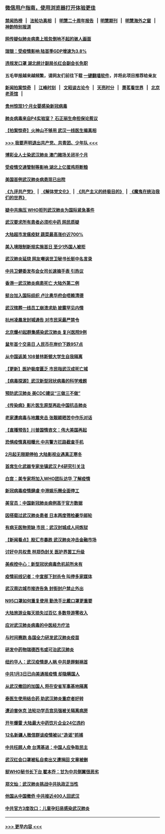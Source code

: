 ### [微信用户指南，使用浏览器打开体验更佳](https://github.com/gfw-breaker/banned-news1/blob/master/indexes/wechat-guide.md?t=0)
#### [禁闻热榜](热点新闻.md?t=0)  &nbsp;&nbsp;|&nbsp;&nbsp; [法轮功真相](https://github.com/gfw-breaker/truth/blob/master/README.md?t=0) &nbsp;&nbsp;|&nbsp;&nbsp; [明慧二十周年报告](https://github.com/gfw-breaker/mh-reports/blob/master/README.md?t=0) &nbsp;&nbsp;|&nbsp;&nbsp;[明慧期刊](https://github.com/gfw-breaker/mh-qikan) &nbsp;&nbsp;|&nbsp;&nbsp; [明慧海外之窗](https://github.com/gfw-breaker/mh-news/blob/master/README.md?t=0) &nbsp;&nbsp;|&nbsp;&nbsp; [神韵特别报道](https://github.com/gfw-breaker/mh-news/blob/master/shenyun.md?t=0)
#### [网传疑似肺炎病患上班忽倒地不起的骇人画面](../pages/nsc413/n11843789.md?t=02042011) 
#### [瑞银：受疫情影响 陆首季GDP增速为3.8%](../pages/nsc413/n11843264.md?t=02042011) 
#### [违规发口罩 湖北统计副局长红会副会长免职](../pages/nsc413/n11843531.md?t=02042011) 
#### 五毛举报越来越频繁，请网友们前往下载 [一键翻墙软件](https://github.com/gfw-breaker/ssr-accounts)，并将此项目推荐给亲友
#### [新闻拍案惊奇](https://github.com/gfw-breaker/banned-news1/blob/master/pages/link4.md) &nbsp;&nbsp;|&nbsp;&nbsp; [江峰时刻](https://github.com/gfw-breaker/banned-news1/blob/master/pages/link4.md) &nbsp;&nbsp;|&nbsp;&nbsp; [文昭谈古论今](https://github.com/gfw-breaker/banned-news1/blob/master/pages/link4.md) &nbsp;&nbsp;|&nbsp;&nbsp; [天亮时分](https://github.com/gfw-breaker/banned-news1/blob/master/pages/link4.md) &nbsp;&nbsp;|&nbsp;&nbsp; [萧茗看世界](https://github.com/gfw-breaker/banned-news1/blob/master/pages/link4.md) &nbsp;&nbsp;|&nbsp;&nbsp; [北京老茶馆](https://github.com/gfw-breaker/banned-news1/blob/master/pages/link4.md) &nbsp;&nbsp;|&nbsp;&nbsp; 
#### [贵州惊现1个月女婴感染新冠病毒](../pages/nsc413/n11843443.md?t=02042011) 
#### [肺炎病毒来自P4实验室？ 石正丽生命担保论惹议](../pages/nsc413/n11842936.md?t=02042011) 
#### [【拍案惊奇】火神山不够用 武汉一线医生揭真相](../pages/nsc413/n11842682.md?t=02042011) 
#### [>>> 我要声明退出共产党、共青团、少年队 <<<](https://github.com/begood0513/goodnews/blob/master/quit/letter.md) 
#### [博彩业人士染武汉肺炎 澳门赌场关闭半个月](../pages/nsc413/n11843607.md?t=02042011) 
#### [受疫情交通管制等影响 湖北上亿蛋鸡将断粮](../pages/nsc413/n11843243.md?t=02042011) 
#### [美国首例武汉肺炎病患现已出院](../pages/nsc413/n11842740.md?t=02042011) 
#### [《九评共产党》](https://github.com/begood0513/9ping.md/blob/master/README.md) &nbsp;|&nbsp; [《解体党文化》](../../../../jtdwh.md/blob/master/README.md)  &nbsp;|&nbsp; [《共产主义的终极目的》](../../../../gczydzjmd.md/blob/master/README.md) &nbsp;|&nbsp; [《魔鬼在统治我们的世界》](../../../../mgztzwmdsj.md/blob/master/README.md) 
#### [疑中共施压 WHO拒列武汉肺炎为国际紧急事件](../pages/nsc413/n11843031.md?t=02042011) 
#### [武汉要求所有患者必须吃中药 网民质疑](../pages/nsc413/n11842894.md?t=02042011) 
#### [大陆超市发瘟疫财 蔬菜最高涨价近700%](../pages/nsc413/n11842780.md?t=02042011) 
#### [美入境限制新规实施首日 至少1外国人被拒](../pages/nsc413/n11843058.md?t=02042011) 
#### [武汉肺炎延烧 网友嘲讽世卫秘书长挺中名言录](../pages/nsc413/n11843056.md?t=02042011) 
#### [中共卫健委发布会女司长速摘手表 引热议](../pages/nsc413/n11843116.md?t=02042011) 
#### [香港一武汉肺炎病患死亡 大陆外第二例](../pages/nsc413/n11843026.md?t=02042011) 
#### [挺台加入国际组织 卢比奥华府会唔赖清德](../pages/nsc413/n11843023.md?t=02042011) 
#### [武汉殡葬一线员工崩溃求助 披露罕见内情](../pages/nsc413/n11842482.md?t=02042011) 
#### [杭州凌晨发封城通告 对市民采最严禁令](../pages/nsc413/n11842758.md?t=02042011) 
#### [北京爆41起群集感染武汉肺炎 复兴医院9例](../pages/nsc413/n11841955.md?t=02042011) 
#### [鼠年首个交易日 人民币在岸价下跌957点](../pages/nsc413/n11842681.md?t=02042011) 
#### [从中国返美 108普林斯顿大学生自我隔离](../pages/nsc413/n11842714.md?t=02042011) 
#### [【更新】医护极度匮乏 市民指武汉成死亡城](../pages/nsc413/n11801312.md?t=02042011) 
#### [【病毒探源】武汉新型冠状病毒的科学难题](../pages/nsc413/n11842176.md?t=02042011) 
#### [预防武汉肺炎 美CDC建议“三做三不做”](../pages/nsc413/n11842700.md?t=02042011) 
#### [《传染病》影片医生原型再赴中国抗击肺炎](../pages/nsc413/n11842626.md?t=02042011) 
#### [老家遭病毒与地震夹击 张靓颖晒苦中作乐对话](../pages/nsc413/n11842054.md?t=02042011) 
#### [【直播预告】川普国情咨文：伟大美国再起](../pages/nsc413/n11842079.md?t=02042011) 
#### [恐惧疫情真相曝光 中共警方拦路截查手机](../pages/nsc413/n11842396.md?t=02042011) 
#### [2月起无限期停拍 大陆影视业遇真正寒冬](../pages/nsc413/n11842344.md?t=02042011) 
#### [首席生化武器专家坐镇武汉 P4研究引关注](../pages/nsc413/n11842412.md?t=02042011) 
#### [白宫：美专家将加入WHO团队访华 了解疫情](../pages/nsc413/n11842198.md?t=02042011) 
#### [新冠病毒疫情肆虐 中港娱乐圈全面停工](../pages/nsc413/n11842193.md?t=02042011) 
#### [美官员：中国新冠肺炎病例高于官方数据](../pages/nsc413/n11842452.md?t=02042011) 
#### [因搭载过武汉肺炎患者 日本两度筛检豪华邮轮](../pages/nsc413/n11842447.md?t=02042011) 
#### [有病无医物资缺 市民：武汉封城成人间炼狱](../pages/nsc413/n11839878.md?t=02042011) 
#### [【新闻看点】股汇市暴跌 武汉肺炎冲击金融市场](../pages/nsc413/n11842216.md?t=02042011) 
#### [讨好中共权贵 林郑伪封关 医护界罢工升级](../pages/nsc413/n11842359.md?t=02042011) 
#### [美疾控中心：新型冠状病毒危机前所未有](../pages/nsc413/n11842406.md?t=02042011) 
#### [疫情前线记者：中宣部下封杀令 叫停多家媒体](../pages/nsc413/n11842178.md?t=02042011) 
#### [武汉周边城市接连告急 封街封户禁止外出](../pages/nsc413/n11842277.md?t=02042011) 
#### [N95口罩如何重复使用 勤洗手比戴口罩更重要](../pages/nsc413/n11842236.md?t=02042011) 
#### [大陆旅游业每天损失过百亿 多数导游零收入](../pages/nsc413/n11842179.md?t=02042011) 
#### [应对武汉肺炎病毒的中医经方疗法](../pages/nsc413/n11842157.md?t=02042011) 
#### [与时间赛跑  各国全力研发武汉肺炎疫苗](../pages/nsc413/n11842149.md?t=02042011) 
#### [研发中药物瑞德西韦或可治武汉肺炎](../pages/nsc413/n11842100.md?t=02042011) 
#### [纽约华人：武汉疫情是人祸 中共是罪魁祸首](../pages/nsc413/n11840631.md?t=02042011) 
#### [中共1月3日已向美通报疫情 却隐瞒国人](../pages/nsc413/n11841978.md?t=02042011) 
#### [从武汉撤回的加国人 将在安省军事基地隔离](../pages/nsc413/n11840777.md?t=02042011) 
#### [泰医生使用结合药 助武汉肺炎重症者好转](../pages/nsc413/n11842096.md?t=02042011) 
#### [遭迫害休克 法轮功学员宫凤强被关隔离病房](../pages/nsc413/n11841492.md?t=02042011) 
#### [开年爆雷  大陆最大中药饮片企业24亿违约](../pages/nsc413/n11841904.md?t=02042011) 
#### [12名新疆人微信群谈疫情被以“造谣”抓捕](../pages/nsc413/n11839897.md?t=02042011) 
#### [中共枉顾人命 台湾基进：中国人应争取民主](../pages/nsc413/n11841532.md?t=02042011) 
#### [武汉红会口罩被私自卖出又遭捐回 文章被删](../pages/nsc413/n11841871.md?t=02042011) 
#### [挺WHO秘书长下台 翟本乔：甘为中共侧翼很恶劣](../pages/nsc413/n11841484.md?t=02042011) 
#### [郑文灿：武汉肺炎挑战中共执政正当性](../pages/nsc413/n11841537.md?t=02042011) 
#### [他国从中国撤侨 中共接近400人回武汉](../pages/nsc413/n11841290.md?t=02042011) 
#### [中共官方3度改口：儿童孕妇易感染武汉肺炎](../pages/nsc413/n11841631.md?t=02042011) 

----
#### [ >>> 更早内容 <<< ](../indexes/nsc413-earlier.md)
